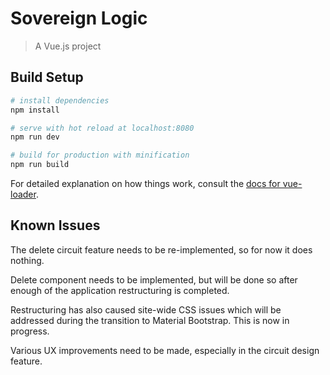 # Sovereign Logic

> A Vue.js project

## Build Setup

``` bash
# install dependencies
npm install

# serve with hot reload at localhost:8080
npm run dev

# build for production with minification
npm run build
```

For detailed explanation on how things work, consult the [docs for vue-loader](http://vuejs.github.io/vue-loader).

## Known Issues

The delete circuit feature needs to be re-implemented, so for now it does nothing.

Delete component needs to be implemented, but will be done so after enough of the application restructuring is completed.

Restructuring has also caused site-wide CSS issues which will be addressed during the transition to Material Bootstrap. This is now in progress.

Various UX improvements need to be made, especially in the circuit design feature.